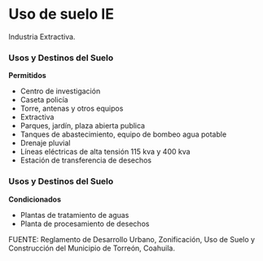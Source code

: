 ﻿
# Uso de suelo IE

Industria Extractiva.

### Usos y Destinos del Suelo

**Permitidos**

* Centro de investigación
* Caseta policía
* Torre, antenas y otros equipos
* Extractiva
* Parques, jardín, plaza abierta publica
* Tanques de abastecimiento, equipo de bombeo agua potable
* Drenaje pluvial
* Líneas eléctricas de alta tensión 115 kva y 400 kva
* Estación de transferencia de desechos

### Usos y Destinos del Suelo

**Condicionados**

* Plantas de tratamiento de aguas
* Planta de procesamiento de desechos

FUENTE: Reglamento de Desarrollo Urbano, Zonificación, Uso de Suelo y Construcción del Municipio de Torreón, Coahuila.
